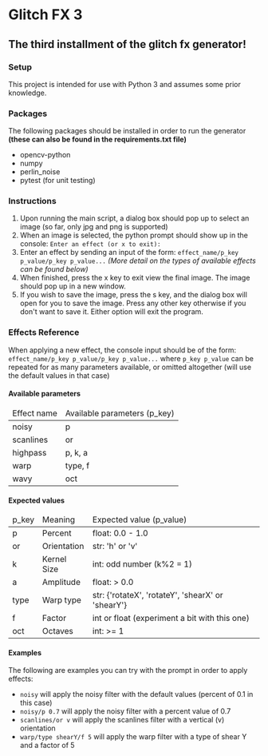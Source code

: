 <h1>Glitch FX 3</h1>
<h2>The third installment of the glitch fx generator!</h2>
<section>
    <h3>Setup</h3>
    <div>
        This project is intended for use with Python 3 and assumes some prior knowledge.
    </div>
</section>
<section>
    <h3>Packages</h3>
    <div>The following packages should be installed in order to run the generator <strong>(these can also be found in the requirements.txt file)</strong></div>
    <ul>
        <li>opencv-python</li>
        <li>numpy</li>
        <li>perlin_noise</li>
        <li>pytest (for unit testing)</li>
    </ul>
</section>
<section>
    <h3>Instructions</h3>
    <ol>
        <li>Upon running the main script, a dialog box should pop up to select an image (so far, only jpg and png is supported)</li>
        <li>When an image is selected, the python prompt should show up in the console: <code>Enter an effect (or x to exit):</code></li>
        <li>Enter an effect by sending an input of the form: <code>effect_name/p_key p_value/p_key p_value...</code> <i>(More detail on the types of available effects can be found below)</i></li>
        <li>When finished, press the x key to exit view the final image. The image should pop up in a new window.</li>
        <li>If you wish to save the image, press the s key, and the dialog box will open for you to save the image.
            Press any other key otherwise if you don't want to save it. Either option will exit the program.
        </li>
    </ol>
</section>
<section>
    <h3>Effects Reference</h3>
    <div>When applying a new effect, the console input should be of the form: 
        <code>effect_name/p_key p_value/p_key p_value...</code> 
        where <code>p_key p_value</code> can be repeated for as many parameters available, or omitted altogether (will use the default values in that case)
    </div>
    <h4>Available parameters</h4>
    <table>
        <thead>
            <td>Effect name</td>
            <td>Available parameters (p_key)</td>
        </thead>
        <tbody>
            <tr>
                <td>noisy</td>
                <td>p</td>
            </tr>
            <tr>
                <td>scanlines</td>
                <td>or</td>
            </tr>
            <tr>
                <td>highpass</td>
                <td>p, k, a</td>
            </tr>
            <tr>
                <td>warp</td>
                <td>type, f</td>
            </tr>
            <tr>
                <td>wavy</td>
                <td>oct</td>
            </tr>
        </tbody>
    </table>
    <h4>Expected values</h4>
    <table>
        <thead>
            <td>p_key</td>
            <td>Meaning</td>
            <td>Expected value (p_value)</td>
        </thead>
        <tbody>
            <tr>
                <td>p</td>
                <td>Percent</td>
                <td>float: 0.0 - 1.0</td>
            </tr>
            <tr>
                <td>or</td>
                <td>Orientation</td>
                <td>str: 'h' or 'v'</td>
            </tr>
            <tr>
                <td>k</td>
                <td>Kernel Size</td>
                <td>int: odd number (k%2 = 1)</td>
            </tr>
            <tr>
                <td>a</td>
                <td>Amplitude</td>
                <td>float: > 0.0</td>
            </tr>
            <tr>
                <td>type</td>
                <td>Warp type</td>
                <td>str: {'rotateX', 'rotateY', 'shearX' or 'shearY'}</td>
            </tr>
            <tr>
                <td>f</td>
                <td>Factor</td>
                <td>int or float (experiment a bit with this one)</td>
            </tr>
            <tr>
                <td>oct</td>
                <td>Octaves</td>
                <td>int: >= 1</td>
            </tr>
        </tbody>
    </table>
    <h4>Examples</h4>
    <div>The following are examples you can try with the prompt in order to apply effects:</div>
    <ul>
        <li><code>noisy</code> will apply the noisy filter with the default values (percent of 0.1 in this case)</li>
        <li><code>noisy/p 0.7</code> will apply the noisy filter with a percent value of 0.7</li>
        <li><code>scanlines/or v</code> will apply the scanlines filter with a vertical (v) orientation</li>
        <li><code>warp/type shearY/f 5</code> will apply the warp filter with a type of shear Y and a factor of 5</li>
    </ul>
</section>

